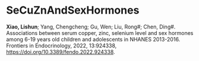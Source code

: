 # SeCuZnAndSexHormones
**Xiao, Lishun**; Yang, Chengcheng; Gu, Wen; Liu, Rong#; Chen, Ding#. Associations between serum copper, zinc, selenium level and sex hormones among 6-19 years old children and adolescents in NHANES 2013-2016. Frontiers in Endocrinology, 2022, 13:924338, https://doi.org/10.3389/fendo.2022.924338.
